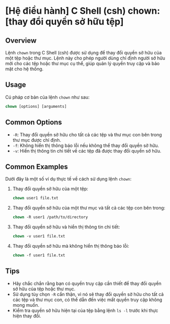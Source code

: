 # [Hệ điều hành] C Shell (csh) chown: [thay đổi quyền sở hữu tệp]

## Overview
Lệnh `chown` trong C Shell (csh) được sử dụng để thay đổi quyền sở hữu của một tệp hoặc thư mục. Lệnh này cho phép người dùng chỉ định người sở hữu mới cho các tệp hoặc thư mục cụ thể, giúp quản lý quyền truy cập và bảo mật cho hệ thống.

## Usage
Cú pháp cơ bản của lệnh `chown` như sau:
```csh
chown [options] [arguments]
```

## Common Options
- `-R`: Thay đổi quyền sở hữu cho tất cả các tệp và thư mục con bên trong thư mục được chỉ định.
- `-f`: Không hiển thị thông báo lỗi nếu không thể thay đổi quyền sở hữu.
- `-v`: Hiển thị thông tin chi tiết về các tệp đã được thay đổi quyền sở hữu.

## Common Examples
Dưới đây là một số ví dụ thực tế về cách sử dụng lệnh `chown`:

1. Thay đổi quyền sở hữu của một tệp:
   ```csh
   chown user1 file.txt
   ```

2. Thay đổi quyền sở hữu của một thư mục và tất cả các tệp con bên trong:
   ```csh
   chown -R user1 /path/to/directory
   ```

3. Thay đổi quyền sở hữu và hiển thị thông tin chi tiết:
   ```csh
   chown -v user1 file.txt
   ```

4. Thay đổi quyền sở hữu mà không hiển thị thông báo lỗi:
   ```csh
   chown -f user1 file.txt
   ```

## Tips
- Hãy chắc chắn rằng bạn có quyền truy cập cần thiết để thay đổi quyền sở hữu của tệp hoặc thư mục.
- Sử dụng tùy chọn `-R` cẩn thận, vì nó sẽ thay đổi quyền sở hữu cho tất cả các tệp và thư mục con, có thể dẫn đến việc mất quyền truy cập không mong muốn.
- Kiểm tra quyền sở hữu hiện tại của tệp bằng lệnh `ls -l` trước khi thực hiện thay đổi.